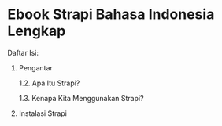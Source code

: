 # Ebook Strapi Bahasa Indonesia Lengkap
Daftar Isi:
1. Pengantar

   1.2. Apa Itu Strapi?

   1.3. Kenapa Kita Menggunakan Strapi?
   
3. Instalasi Strapi
